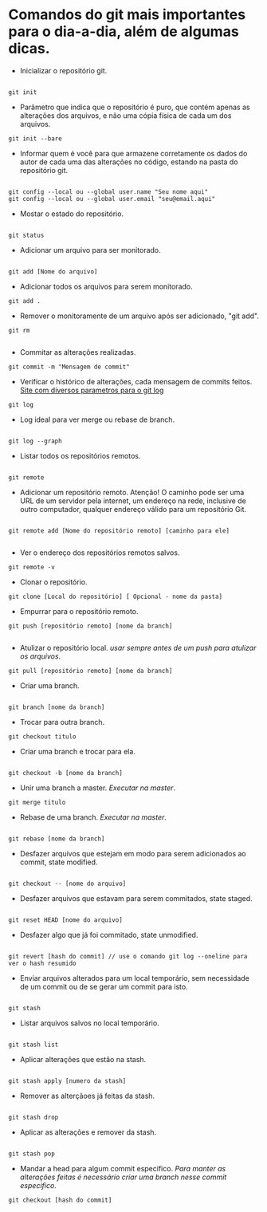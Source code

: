 # Comandos do git mais importantes para o dia-a-dia, além de algumas dicas.

* Inicializar o repositório git.
```

git init

```
* Parâmetro que indica que o repositório é puro, que contém apenas as alterações dos arquivos, e não uma cópia física de cada um dos arquivos.
```
git init --bare
```
* Informar quem é você para que armazene corretamente os dados do autor de cada uma das alterações no código, estando na pasta do repositório git. 

```

git config --local ou --global user.name "Seu nome aqui"
git config --local ou --global user.email "seu@email.aqui"

```

* Mostar o estado do repositório.
```

git status

```
* Adicionar um arquivo para ser monitorado.
```

git add [Nome do arquivo]

```
* Adicionar todos os arquivos para serem monitorado.
```
git add .

```
* Remover o monitoramente de um arquivo após ser adicionado, "git add".
```
git rm
 
```
* Commitar as alterações realizadas.
```
git commit -m "Mensagem de commit"

```
* Verificar o histórico de alterações, cada mensagem de commits feitos. [Site com diversos parametros para o git log](https://devhints.io/git-log)
```
git log

```
* Log ideal para ver merge ou rebase de branch.
```

git log --graph

```
* Listar todos os repositórios remotos.
```

git remote

```
* Adicionar um repositório remoto. Atenção! O caminho pode ser uma URL de um servidor pela internet, um endereço na rede, inclusive de outro computador, qualquer endereço válido para um repositório Git.
```

git remote add [Nome do repositório remoto] [caminho para ele]
 
```
* Ver o endereço dos repositórios remotos salvos.
```
git remote -v

```
* Clonar o repositório.
```
git clone [Local do repositório] [ Opcional - nome da pasta]

```
* Empurrar para o repositório remoto.
```
git push [repositório remoto] [nome da branch]
 
```
* Atulizar o repositório local. *usar sempre antes de um push para atulizar os arquivos*.
```
git pull [repositório remoto] [nome da branch]

```
* Criar uma branch.
```

git branch [nome da branch]

```
* Trocar para outra branch.
```
git checkout titulo

```
* Criar uma branch e trocar para ela.
```

git checkout -b [nome da branch]

```
* Unir uma branch a master. *Executar na master*.
```
git merge titulo

```
* Rebase de uma branch. *Executar na master*.
```

git rebase [nome da branch]

```
* Desfazer arquivos que estejam em modo para serem adicionados ao commit, state modified.
```

git checkout -- [nome do arquivo]

```
* Desfazer arquivos que estavam para serem commitados, state staged.
```

git reset HEAD [nome do arquivo]

```
* Desfazer algo que já foi commitado, state unmodified.
```

git revert [hash do commit] // use o comando git log --oneline para ver o hash resumido

```
*  Enviar arquivos alterados para um local temporário, sem necessidade de um commit ou de se gerar um commit para isto.
```

git stash

```
* Listar arquivos salvos no local temporário.
```

git stash list

```
* Aplicar alterações que estão na stash.
```

git stash apply [numero da stash]

```
* Remover as alterçãoes já feitas da stash.
```

git stash drop

```
* Aplicar as alterações e remover da stash.
```

git stash pop

```
* Mandar a head para algum commit especifico. *Para manter as alterações feitas é necessário criar uma branch nesse commit especifico*.
```
git checkout [hash do commit]

```
